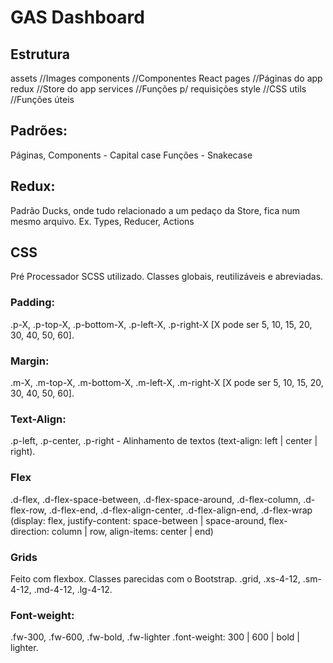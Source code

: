 # GAS Dashboard

## Estrutura

assets //Images
components //Componentes React
pages //Páginas do app
redux //Store do app
services //Funções p/ requisições
style //CSS
utils //Funções úteis

## Padrões:

Páginas, Components - Capital case
Funções - Snakecase

## Redux:

Padrão Ducks, onde tudo relacionado a um pedaço da Store, fica num mesmo arquivo. Ex. Types, Reducer, Actions

## CSS

Pré Processador SCSS utilizado. Classes globais, reutilizáveis e abreviadas.

### Padding:

.p-X, .p-top-X, .p-bottom-X, .p-left-X, .p-right-X [X pode ser 5, 10, 15, 20, 30, 40, 50, 60].

### Margin:

.m-X, .m-top-X, .m-bottom-X, .m-left-X, .m-right-X [X pode ser 5, 10, 15, 20, 30, 40, 50, 60].

### Text-Align:

.p-left, .p-center, .p-right - Alinhamento de textos (text-align: left | center | right).

### Flex

.d-flex, .d-flex-space-between, .d-flex-space-around, .d-flex-column, .d-flex-row, .d-flex-end, .d-flex-align-center, .d-flex-align-end, .d-flex-wrap
(display: flex, justify-content: space-between | space-around, flex-direction: column | row, align-items: center | end)

### Grids

Feito com flexbox. Classes parecidas com o Bootstrap.
.grid, .xs-4-12, .sm-4-12, .md-4-12, .lg-4-12.

### Font-weight:

.fw-300, .fw-600, .fw-bold, .fw-lighter
.font-weight: 300 | 600 | bold | lighter.
